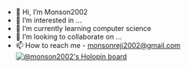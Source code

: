 - 👋 Hi, I’m Monson2002
- 👀 I’m interested in ...
- 🌱 I’m currently learning computer science
- 💞️ I’m looking to collaborate on ...
- 📫 How to reach me - monsonreji2002@gmail.com
[![@monson2002's Holopin board](https://holopin.me/monson2002)](https://holopin.io/@monson2002)
<!---
Monson2002/Monson2002 is a ✨ special ✨ repository because its `README.md` (this file) appears on your GitHub profile.
You can click the Preview link to take a look at your changes.
--->
